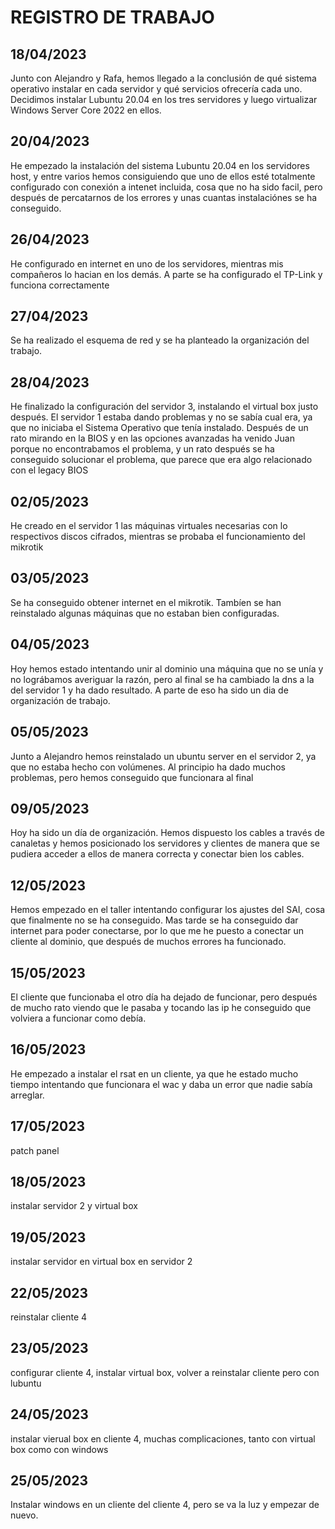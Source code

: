 # REGISTRO DE TRABAJO

## 18/04/2023

Junto con Alejandro y Rafa, hemos llegado a la conclusión de qué sistema operativo instalar en cada servidor y qué servicios ofrecería cada uno. Decidimos instalar Lubuntu 20.04 en los tres servidores y luego virtualizar Windows Server Core 2022 en ellos.


## 20/04/2023

He empezado la instalación del sistema Lubuntu 20.04 en los servidores host, y entre varios hemos consiguiendo que uno de ellos esté totalmente configurado con conexión a intenet incluida, cosa que no ha sido facil, pero después de percatarnos de los errores y unas cuantas instalaciónes se ha conseguido.


## 26/04/2023

He configurado en internet en uno de los servidores, mientras mis compañeros lo hacian en los demás. A parte se ha configurado el TP-Link y funciona correctamente


## 27/04/2023

Se ha realizado el esquema de red y se ha planteado la organización del trabajo.


## 28/04/2023

He finalizado la configuración del servidor 3, instalando el virtual box justo después. El servidor 1 estaba dando problemas y no se sabía cual era, ya que no iniciaba el Sistema Operativo que tenía instalado. Después de un rato mirando en la BIOS y en las opciones avanzadas ha venido Juan porque no encontrabamos el problema, y un rato después se ha conseguido solucionar el problema, que parece que era algo relacionado con el legacy BIOS


## 02/05/2023

He creado en el servidor 1 las máquinas virtuales necesarias con lo respectivos discos cifrados, mientras se probaba el funcionamiento del mikrotik


## 03/05/2023

Se ha conseguido obtener internet en el mikrotik. Tambíen se han reinstalado algunas máquinas que no estaban bien configuradas.


## 04/05/2023

Hoy hemos estado intentando unir al dominio una máquina que no se unía y no lográbamos averiguar la razón, pero al final se ha cambiado la dns a la del servidor 1 y ha dado resultado. A parte de eso ha sido un dia de organización de trabajo.


## 05/05/2023

Junto a Alejandro hemos reinstalado un ubuntu server en el servidor 2, ya que no estaba hecho con volúmenes. Al principio ha dado muchos problemas, pero hemos conseguido que funcionara al final


## 09/05/2023

Hoy ha sido un día de organización. Hemos dispuesto los cables a través de canaletas y hemos posicionado los servidores y clientes de manera que se pudiera acceder a ellos de manera correcta y conectar bien los cables.


## 12/05/2023

Hemos empezado en el taller intentando configurar los ajustes del SAI, cosa que finalmente no se ha conseguido. Mas tarde se ha conseguido dar internet para poder conectarse, por lo que me he puesto a conectar un cliente al dominio, que después de muchos errores ha funcionado.


## 15/05/2023

El cliente que funcionaba el otro día ha dejado de funcionar, pero después de mucho rato viendo que le pasaba y tocando las ip he conseguido que volviera a funcionar como debía.


## 16/05/2023

He empezado a instalar el rsat en un cliente, ya que he estado mucho tiempo intentando que funcionara el wac y daba un error que nadie sabía arreglar.


## 17/05/2023

patch panel


## 18/05/2023

instalar servidor 2 y virtual box


## 19/05/2023

instalar servidor en virtual box en servidor 2


## 22/05/2023

reinstalar cliente 4


## 23/05/2023
configurar cliente 4, instalar virtual box, volver a reinstalar cliente pero con lubuntu


## 24/05/2023

instalar vierual box en cliente 4, muchas complicaciones, tanto con virtual box como con windows


## 25/05/2023

Instalar windows en un cliente del cliente 4, pero se va la luz y empezar de nuevo.
